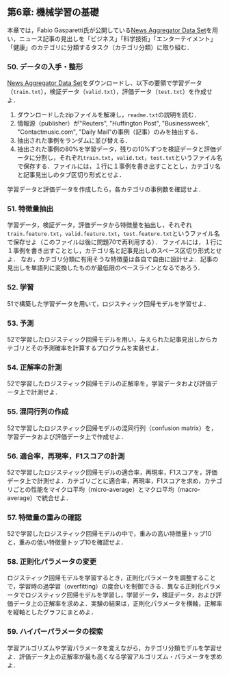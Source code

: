 ## 第6章: 機械学習の基礎

本章では，Fabio Gasparetti氏が公開している[News Aggregator Data Set](https://archive.ics.uci.edu/ml/datasets/News+Aggregator)を用い，ニュース記事の見出しを「ビジネス」「科学技術」「エンターテイメント」「健康」のカテゴリに分類するタスク（カテゴリ分類）に取り組む．

### 50. データの入手・整形

[News Aggregator Data Set](https://archive.ics.uci.edu/ml/datasets/News+Aggregator)をダウンロードし、以下の要領で学習データ（`train.txt`），検証データ（`valid.txt`），評価データ（`test.txt`）を作成せよ．

1. ダウンロードしたzipファイルを解凍し，`readme.txt`の説明を読む．
2. 情報源（publisher）が"Reuters", "Huffington Post", "Businessweek", "Contactmusic.com", "Daily Mail"の事例（記事）のみを抽出する．
3. 抽出された事例をランダムに並び替える．
4. 抽出された事例の80%を学習データ，残りの10%ずつを検証データと評価データに分割し，それぞれ`train.txt`，`valid.txt`，`test.txt`というファイル名で保存する．ファイルには，１行に１事例を書き出すこととし，カテゴリ名と記事見出しのタブ区切り形式とせよ．

学習データと評価データを作成したら，各カテゴリの事例数を確認せよ．

### 51. 特徴量抽出

学習データ，検証データ，評価データから特徴量を抽出し，それぞれ`train.feature.txt`，`valid.feature.txt`，`test.feature.txt`というファイル名で保存せよ（このファイルは後に問題70で再利用する）．
ファイルには，１行に１事例を書き出すこととし，カテゴリ名と記事見出しのスペース区切り形式とせよ．
なお，カテゴリ分類に有用そうな特徴量は各自で自由に設計せよ．記事の見出しを単語列に変換したものが最低限のベースラインとなるであろう．

### 52. 学習

51で構築した学習データを用いて，ロジスティック回帰モデルを学習せよ．

### 53. 予測

52で学習したロジスティック回帰モデルを用い，与えられた記事見出しからカテゴリとその予測確率を計算するプログラムを実装せよ．

### 54. 正解率の計測

52で学習したロジスティック回帰モデルの正解率を，学習データおよび評価データ上で計測せよ．

### 55. 混同行列の作成

52で学習したロジスティック回帰モデルの混同行列（confusion matrix）を，学習データおよび評価データ上で作成せよ．

### 56. 適合率，再現率，F1スコアの計測

52で学習したロジスティック回帰モデルの適合率，再現率，F1スコアを，評価データ上で計測せよ．カテゴリごとに適合率，再現率，F1スコアを求め，カテゴリごとの性能をマイクロ平均（micro-average）とマクロ平均（macro-average）で統合せよ．

### 57. 特徴量の重みの確認

52で学習したロジスティック回帰モデルの中で，重みの高い特徴量トップ10と，重みの低い特徴量トップ10を確認せよ．

### 58. 正則化パラメータの変更

ロジスティック回帰モデルを学習するとき，正則化パラメータを調整することで，学習時の過学習（overfitting）の度合いを制御できる．異なる正則化パラメータでロジスティック回帰モデルを学習し，学習データ，検証データ，および評価データ上の正解率を求めよ．実験の結果は，正則化パラメータを横軸，正解率を縦軸としたグラフにまとめよ．

### 59. ハイパーパラメータの探索

学習アルゴリズムや学習パラメータを変えながら，カテゴリ分類モデルを学習せよ．評価データ上の正解率が最も高くなる学習アルゴリズム・パラメータを求めよ．

